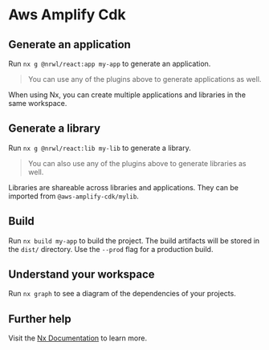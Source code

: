 # Aws Amplify Cdk

## Generate an application

Run `nx g @nrwl/react:app my-app` to generate an application.

> You can use any of the plugins above to generate applications as well.

When using Nx, you can create multiple applications and libraries in the same workspace.

## Generate a library

Run `nx g @nrwl/react:lib my-lib` to generate a library.

> You can also use any of the plugins above to generate libraries as well.

Libraries are shareable across libraries and applications. They can be imported from `@aws-amplify-cdk/mylib`.

## Build

Run `nx build my-app` to build the project. The build artifacts will be stored in the `dist/` directory. Use the `--prod` flag for a production build.

## Understand your workspace

Run `nx graph` to see a diagram of the dependencies of your projects.

## Further help

Visit the [Nx Documentation](https://nx.dev) to learn more.
